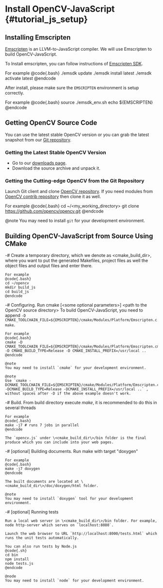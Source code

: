 Install OpenCV-JavaScript {#tutorial_js_setup}
===============================


Installing Emscripten
-----------------------------

[Emscripten](https://github.com/kripken/emscripten) is an LLVM-to-JavaScript compiler. We will use Emscripten to build OpenCV-JavaScript.

To Install emscripten, you can follow instructions of [Emscripten SDK](https://kripken.github.io/emscripten-site/docs/getting_started/downloads.html).

For example
@code{.bash}
./emsdk update
./emsdk install latest
./emsdk activate latest
@endcode

After install, please make sure the `EMSCRIPTEN` environment is setup correctly.

For example
@code{.bash}
source ./emsdk_env.sh
echo ${EMSCRIPTEN}
@endcode

Getting OpenCV Source Code
--------------------------

You can use the latest stable OpenCV version or you can grab the latest snapshot from our [Git
repository](https://github.com/opencv/opencv.git).

### Getting the Latest Stable OpenCV Version

-   Go to our [downloads page](http://opencv.org/downloads.html).
-   Download the source archive and unpack it.

### Getting the Cutting-edge OpenCV from the Git Repository

Launch Git client and clone [OpenCV repository](http://github.com/opencv/opencv). If you need
modules from [OpenCV contrib repository](http://github.com/opencv/opencv_contrib) then clone it as well.

For example
@code{.bash}
cd ~/<my_working_directory>
git clone https://github.com/opencv/opencv.git
@endcode

@note
You may need to install `git` for your development environment.

Building OpenCV-JavaScript from Source Using CMake
---------------------------------------

-#  Create a temporary directory, which we denote as \<cmake_build_dir\>, where you want to put
    the generated Makefiles, project files as well the object files and output files and enter
    there.

    For example
    @code{.bash}
    cd ~/opencv
    mkdir build_js
    cd build_js
    @endcode
-#  Configuring. Run cmake [\<some optional parameters\>] \<path to the OpenCV source directory\>
	To build OpenCV-JavaScript, you need to append `-D CMAKE_TOOLCHAIN_FILE=${EMSCRIPTEN}/cmake/Modules/Platform/Emscripten.cmake`.

    For example
    @code{.bash}
    cmake -D CMAKE_TOOLCHAIN_FILE=${EMSCRIPTEN}/cmake/Modules/Platform/Emscripten.cmake -D CMAKE_BUILD_TYPE=Release -D CMAKE_INSTALL_PREFIX=/usr/local ..
    @endcode

    @note
    You may need to install `cmake` for your development environment.

    @note
    Use `cmake -DCMAKE_TOOLCHAIN_FILE=${EMSCRIPTEN}/cmake/Modules/Platform/Emscripten.cmake -DCMAKE_BUILD_TYPE=Release -DCMAKE_INSTALL_PREFIX=/usr/local ..` , without spaces after -D if the above example doesn't work.

-#  Build. From build directory execute *make*, it is recommended to do this in several threads

    For example
    @code{.bash}
    make -j7 # runs 7 jobs in parallel
    @endcode

    The `opencv.js` under \<cmake_build_dir\>/bin folder is the final produce which you can include into your web pages.

-#  [optional] Building documents. Run make with target "doxygen"

    For example
    @code{.bash}
    make -j7 doxygen
    @endcode

    The built documents are located at \<cmake_build_dir\>/doc/doxygen/html folder.

    @note
    You may need to install `doxygen` tool for your development environment.

-#  [optional] Running tests

	Run a local web server in \<cmake_build_dir\>/bin folder. For example, node http-server which serves on `localhost:8080`.

	Launch the web browser to URL `http://localhost:8000/tests.html` which runs the unit tests automatically.

    You can also run tests by Node.js
	@code{.sh}
	cd bin
	npm install
	node tests.js
	@endcode

	@node
	You may need to install `node` for your development environment.
